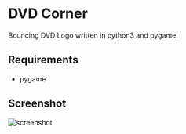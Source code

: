 # DVD Corner
Bouncing DVD Logo written in python3 and pygame.

## Requirements
- pygame
  
## Screenshot
![screenshot](screenshot.gif)

